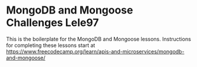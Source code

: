 # MongoDB and Mongoose Challenges Lele97

This is the boilerplate for the MongoDB and Mongoose lessons. Instructions for completing these lessons start at https://www.freecodecamp.org/learn/apis-and-microservices/mongodb-and-mongoose/
